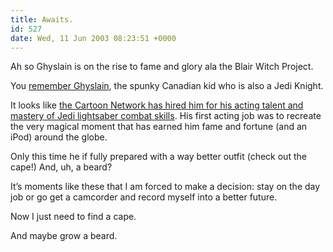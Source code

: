 ```yaml
---
title: Awaits.
id: 527
date: Wed, 11 Jun 2003 08:23:51 +0000
---
```


Ah so Ghyslain is on the rise to fame and glory ala the Blair Witch Project.  

You [remember Ghyslain](http://www.gregstorey.com/airbag/archives/000584.shtml#000584), the spunky Canadian kid who is also a Jedi Knight.  

It looks like [the Cartoon Network has hired him for his acting talent and mastery of Jedi lightsaber combat skills](http://www.adultswim.com/webcam/gal_mov/sg_kid/index.html). His first acting job was to recreate the very magical moment that has earned him fame and fortune (and an iPod) around the globe.  

Only this time he if fully prepared with a way better outfit (check out the cape!) And, uh, a beard?  

It’s moments like these that I am forced to make a decision: stay on the day job or go get a camcorder and record myself into a better future.  

Now I just need to find a cape.  

And maybe grow a beard.





